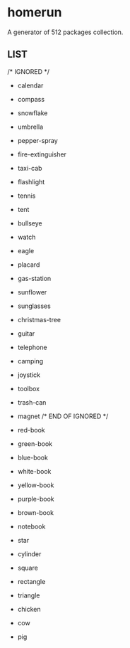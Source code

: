 # homerun

A generator of 512 packages collection.

## LIST

/* IGNORED */
- calendar
- compass
- snowflake
- umbrella
- pepper-spray
- fire-extinguisher
- taxi-cab
- flashlight
- tennis
- tent
- bullseye
- watch
- eagle
- placard
- gas-station
- sunflower
- sunglasses
- christmas-tree
- guitar
- telephone
- camping
- joystick
- toolbox
- trash-can
- magnet
/* END OF IGNORED */

- red-book
- green-book
- blue-book
- white-book
- yellow-book
- purple-book
- brown-book
- notebook
- star
- cylinder
- square
- rectangle
- triangle
- chicken
- cow
- pig
